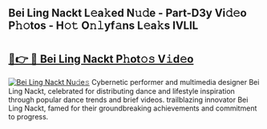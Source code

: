 ## Bei Ling Nackt L𝚎a𝚔ed N𝚞𝚍e - Part-D3y Vi𝚍𝚎o P𝚑𝚘tos - H𝚘𝚝 O𝚗𝚕yf𝚊ns L𝚎a𝚔s IVLlL

# <h2><a href="http://kf5r3a.oniu.top/?m=Bei+Ling+Nackt">🔗👉 🔴 Bei Ling Nackt P𝚑ot𝚘𝚜 V𝚒d𝚎o</a></h2>

[![Bei Ling Nackt Nu𝚍e𝚜](https://i.imgur.com/0qMVB7G.gif)](http://kf5r3a.oniu.top/?m=Bei+Ling+Nackt)
Cybernetic performer and multimedia designer Bei Ling Nackt, celebrated for distributing dance and lifestyle inspiration through popular dance trends and brief videos. trailblazing innovator Bei Ling Nackt, famed for their groundbreaking achievements and commitment to progress.  
